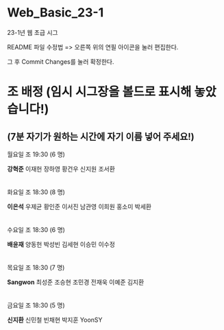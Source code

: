 # Web_Basic_23-1
23-1년 웹 초급 시그

README 파일 수정법 => 오른쪽 위의 연필 아이콘을 눌러 편집한다.

그 후 Commit Changes를 눌러 확정한다.

# 조 배정 (임시 시그장을 볼드로 표시해 놓았습니다!) 
(7분 자기가 원하는 시간에 자기 이름 넣어 주세요!)
---

월요일 조 19:30 (6 명)

**강혁준** 이재헌 장하영 황건우 신지원 조서환
<br/><br/><br/>
화요일 조 18:30 (8 명)

**이은석** 우제균 황인준 이서진 남관영 이희원 홍소미 박세환
<br/><br/><br/>
수요일 조 18:30 (6 명)

**배윤재** 양동헌 박성빈 김세현 이승민 이수정
<br/><br/><br/>
목요일 조 18:30 (7 명)

**Sangwon** 최성준 조승현 조민경 전재욱 이예준 김지환
<br/><br/><br/>
금요일 조 18:30 (5 명)

**신지환** 신민철 빈채현 박지훈 YoonSY
